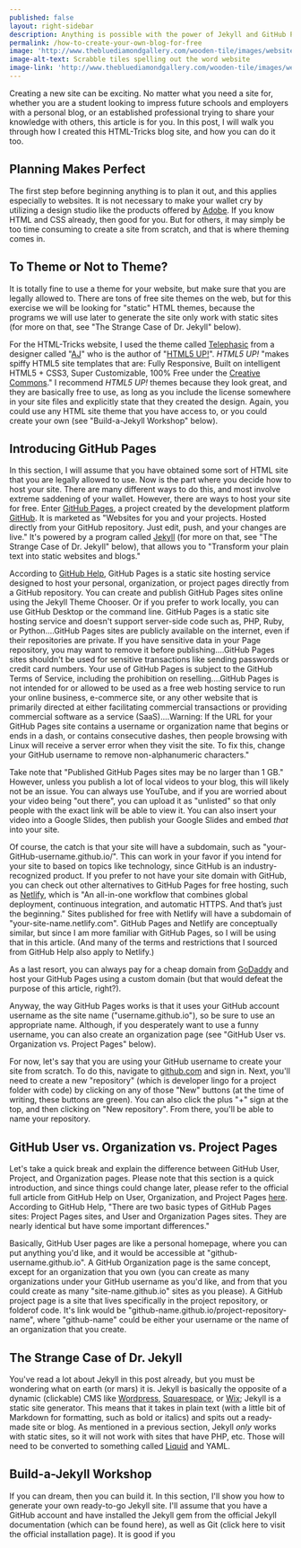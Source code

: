 ```yaml
---
published: false
layout: right-sidebar
description: Anything is possible with the power of Jekyll and GitHub Pages!
permalink: /how-to-create-your-own-blog-for-free
image: 'http://www.thebluediamondgallery.com/wooden-tile/images/website.jpg'
image-alt-text: Scrabble tiles spelling out the word website
image-link: 'http://www.thebluediamondgallery.com/wooden-tile/images/website.jpg'
---
```

Creating a new site can be exciting. No matter what you need a site for, whether you are a student looking to impress future schools and employers with a personal blog, or an established professional trying to share your knowledge with others, this article is for you. In this post, I will walk you through how I created this HTML-Tricks blog site, and how you can do it too. 

## Planning Makes Perfect
The first step before beginning anything is to plan it out, and this applies especially to websites. It is not necessary to make your wallet cry by utilizing a design studio like the products offered by [Adobe](https://www.adobe.com/). If you know HTML and CSS already, then good for you. But for others, it may simply be too time consuming to create a site from scratch, and that is where theming comes in. 

## To Theme or Not to Theme?
It is totally fine to use a theme for your website, but make sure that you are legally allowed to. There are tons of free site themes on the web, but for this exercise we will be looking for "static" HTML themes, because the programs we will use later to generate the site only work with static sites (for more on that, see "The Strange Case of Dr. Jekyll" below). 

For the HTML-Tricks website, I used the theme called [Telephasic](https://html5up.net/telephasic) from a designer called "[AJ](http://twitter.com/ajlkn)" who is the author of "[HTML5 UP!](https://html5up.net/)". _HTML5 UP!_ "makes spiffy HTML5 site templates that are: Fully Responsive, Built on intelligent HTML5 + CSS3, Super Customizable, 100% Free under the [Creative Commons](https://html5up.net/license)." I recommend _HTML5 UP!_ themes because they look great, and they are basically free to use, as long as you include the license somewhere in your site files and explicitly state that they created the design. Again, you could use any HTML site theme that you have access to, or you could create your own (see "Build-a-Jekyll Workshop" below).

## Introducing GitHub Pages
In this section, I will assume that you have obtained some sort of HTML site that you are legally allowed to use. Now is the part where you decide how to host your site. There are many different ways to do this, and most involve extreme saddening of your wallet. However, there are ways to host your site for free. Enter [GitHub Pages](https://pages.github.com/), a project created by the development platform [GitHub](https://github.com/). It is marketed as "Websites for you and your projects. Hosted directly from your GitHub repository. Just edit, push, and your changes are live."  It's powered by a program called [Jekyll](https://jekyllrb.com/) (for more on that, see "The Strange Case of Dr. Jekyll" below), that allows you to "Transform your plain text into static websites and blogs." 

According to [GitHub Help](https://help.github.com/articles/what-is-github-pages/), GitHub Pages is a static site hosting service designed to host your personal, organization, or project pages directly from a GitHub repository. You can create and publish GitHub Pages sites online using the Jekyll Theme Chooser. Or if you prefer to work locally, you can use GitHub Desktop or the command line. GitHub Pages is a static site hosting service and doesn't support server-side code such as, PHP, Ruby, or Python....GitHub Pages sites are publicly available on the internet, even if their repositories are private. If you have sensitive data in your Page repository, you may want to remove it before publishing....GitHub Pages sites shouldn't be used for sensitive transactions like sending passwords or credit card numbers. Your use of GitHub Pages is subject to the GitHub Terms of Service, including the prohibition on reselling....GitHub Pages is not intended for or allowed to be used as a free web hosting service to run your online business, e-commerce site, or any other website that is primarily directed at either facilitating commercial transactions or providing commercial software as a service (SaaS)....Warning: If the URL for your GitHub Pages site contains a username or organization name that begins or ends in a dash, or contains consecutive dashes, then people browsing with Linux will receive a server error when they visit the site. To fix this, change your GitHub username to remove non-alphanumeric characters."

Take note that "Published GitHub Pages sites may be no larger than 1 GB." However, unless you publish a lot of local videos to your blog, this will likely not be an issue. You can always use YouTube, and if you are worried about your video being "out there", you can upload it as "unlisted" so that only people with the exact link will be able to view it. You can also insert your video into a Google Slides, then publish your Google Slides and embed _that_ into your site.

Of course, the catch is that your site will have a subdomain, such as "your-GitHub-username.github.io/". This can work in your favor if you intend for your site to based on topics like technology, since GitHub is an industry-recognized product. If you prefer to not have your site domain with GitHub, you can check out other alternatives to GitHub Pages for free hosting, such as [Netlify](https://www.netlify.com/), which is "An all-in-one workflow that combines global deployment, continuous integration, and automatic HTTPS. And that’s just the beginning." Sites published for free with Netlify will have a subdomain of "your-site-name.netlify.com". GitHub Pages and Netlify are conceptually similar, but since I am more familiar with GitHub Pages, so I will be using that in this article. (And many of the terms and restrictions that I sourced from GitHub Help also apply to Netlify.)

As a last resort, you can always pay for a cheap domain from [GoDaddy](https://www.godaddy.com/) and host your GitHub Pages using a custom domain (but that would defeat the purpose of this article, right?).

Anyway, the way GitHub Pages works is that it uses your GitHub account username as the site name ("username.github.io"), so be sure to use an appropriate name. Although, if you desperately want to use a funny username, you can also create an organization page (see "GitHub User vs. Organization vs. Project Pages" below). 

For now, let's say that you are using your GitHub username to create your site from scratch. To do this, navigate to [github.com](https://github.com/) and sign in. Next, you'll need to create a new "repository" (which is developer lingo for a project folder with code) by clicking on any of those "New" buttons (at the time of writing, these buttons are green). You can also click the plus "+" sign at the top, and then clicking on "New repository". From there, you'll be able to name your repository.

## GitHub User vs. Organization vs. Project Pages
Let's take a quick break and explain the difference between GitHub User, Project, and Organization pages. Please note that this section is a quick introduction, and since things could change later, please refer to the official full article from GitHub Help on User, Organization, and Project Pages [here](https://help.github.com/articles/user-organization-and-project-pages/). According to GitHub Help, "There are two basic types of GitHub Pages sites: Project Pages sites, and User and Organization Pages sites. They are nearly identical but have some important differences." 

Basically, GitHub User pages are like a personal homepage, where you can put anything you'd like, and it would be accessible at "github-username.github.io". A GitHub Organization page is the same concept, except for an organization that you own (you can create as many organizations under your GitHub username as you'd like, and from that you could create as many "site-name.github.io" sites as you please). A GitHub project page is a site that lives specifically in the project repository, or folderof code. It's link would be "github-name.github.io/project-repository-name", where "github-name" could be either your username or the name of an organization that you create. 

## The Strange Case of Dr. Jekyll
You've read a lot about Jekyll in this post already, but you must be wondering what on earth (or mars) it is. Jekyll is basically the opposite of a dynamic (clickable) CMS like [Wordpress](https://wordpress.org/), [Squarespace](https://www.squarespace.com/), or [Wix](https://wix.com); Jekyll is a static site generator. This means that it takes in plain text (with a little bit of Markdown for formatting, such as bold or italics) and spits out a ready-made site or blog. As mentioned in a previous section, Jekyll _only_ works with static sites, so it will not work with sites that have PHP, etc. Those will need to be converted to something called [Liquid](https://github.com/Shopify/liquid/wiki) and YAML.

## Build-a-Jekyll Workshop
<!-- you can create your own Jekyll theme, but that is over the scope of this article. we can generate minima or convert an HTML theme -->

If you can dream, then you can build it. In this section, I'll show you how to generate your own ready-to-go Jekyll site. I'll assume that you have a GitHub account and have installed the Jekyll gem from the official Jekyll documentation (which can be found here), as well as Git (click here to visit the official installation page). It is good if you 